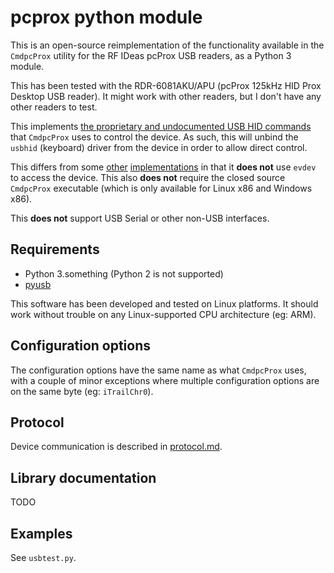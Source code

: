 # pcprox python module

This is an open-source reimplementation of the functionality available in the
`CmdpcProx` utility for the RF IDeas pcProx USB readers, as a Python 3 module.

This has been tested with the RDR-6081AKU/APU (pcProx 125kHz HID Prox Desktop
USB reader). It might work with other readers, but I don't have any other
readers to test.

This implements [the proprietary and undocumented USB HID commands][1] that
`CmdpcProx` uses to control the device.  As such, this will unbind the `usbhid`
(keyboard) driver from the device in order to allow direct control.

This differs from some [other][2] [implementations][3] in that it **does not**
use `evdev` to access the device. This also **does not** require the closed
source `CmdpcProx` executable (which is only available for Linux x86 and
Windows x86).

This **does not** support USB Serial or other non-USB interfaces.

## Requirements

* Python 3.something (Python 2 is not supported)
* [pyusb][0]

This software has been developed and tested on Linux platforms.  It should work
without trouble on any Linux-supported CPU architecture (eg: ARM).

## Configuration options

The configuration options have the same name as what `CmdpcProx` uses, with a
couple of minor exceptions where multiple configuration options are on the same
byte (eg: `iTrailChr0`).

## Protocol

Device communication is described in [protocol.md][1].

## Library documentation

TODO

## Examples

See `usbtest.py`.

[0]: https://pyusb.github.io/pyusb/
[1]: ./protocol.md
[2]: https://github.com/goliatone/rfid-poc
[3]: https://github.com/google/makerspace-auth/blob/master/software/authbox/badgereader_hid_keystroking.py

